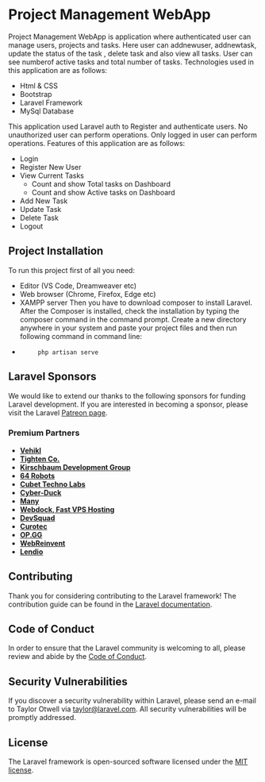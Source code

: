# Project Management WebApp

Project Management WebApp is application where authenticated user can manage users, projects and tasks. Here user can addnewuser, addnewtask, update the status of the task , delete task and also view all tasks. User can see numberof active tasks and total number of tasks. Technologies used in this application are as follows:

- Html & CSS
- Bootstrap
- Laravel Framework
- MySql Database

This application used Laravel auth to Register and authenticate users. No unauthorized user can perform operations. Only logged in user can perform operations. Features of this application are as follows:

- Login
- Register New User
- View Current Tasks
    - Count and show Total tasks on Dashboard
    - Count and show Active tasks on Dashboard
- Add New Task
- Update Task
- Delete Task
- Logout

## Project Installation

To run this project first of all you need: 
- Editor (VS Code, Dreamweaver etc)
- Web browser (Chrome, Firefox, Edge etc)
- XAMPP server
Then you have to download composer to install Laravel. After the Composer is installed, check the installation by typing the composer command in the command prompt. Create a new directory anywhere in your system and paste your project files and then run following command in command line: 
-          php artisan serve
## Laravel Sponsors

We would like to extend our thanks to the following sponsors for funding Laravel development. If you are interested in becoming a sponsor, please visit the Laravel [Patreon page](https://patreon.com/taylorotwell).

### Premium Partners

- **[Vehikl](https://vehikl.com/)**
- **[Tighten Co.](https://tighten.co)**
- **[Kirschbaum Development Group](https://kirschbaumdevelopment.com)**
- **[64 Robots](https://64robots.com)**
- **[Cubet Techno Labs](https://cubettech.com)**
- **[Cyber-Duck](https://cyber-duck.co.uk)**
- **[Many](https://www.many.co.uk)**
- **[Webdock, Fast VPS Hosting](https://www.webdock.io/en)**
- **[DevSquad](https://devsquad.com)**
- **[Curotec](https://www.curotec.com/services/technologies/laravel/)**
- **[OP.GG](https://op.gg)**
- **[WebReinvent](https://webreinvent.com/?utm_source=laravel&utm_medium=github&utm_campaign=patreon-sponsors)**
- **[Lendio](https://lendio.com)**

## Contributing

Thank you for considering contributing to the Laravel framework! The contribution guide can be found in the [Laravel documentation](https://laravel.com/docs/contributions).

## Code of Conduct

In order to ensure that the Laravel community is welcoming to all, please review and abide by the [Code of Conduct](https://laravel.com/docs/contributions#code-of-conduct).

## Security Vulnerabilities

If you discover a security vulnerability within Laravel, please send an e-mail to Taylor Otwell via [taylor@laravel.com](mailto:taylor@laravel.com). All security vulnerabilities will be promptly addressed.

## License

The Laravel framework is open-sourced software licensed under the [MIT license](https://opensource.org/licenses/MIT).

